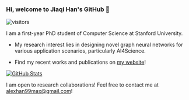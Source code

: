 ### Hi, welcome to Jiaqi Han's GitHub 👋

![visitors](https://visitor-badge.glitch.me/badge?page_id=hanjq17.hanjq17&left_color=green&right_color=blue)

I am a first-year PhD student of Computer Science at Stanford University.

- My research interest lies in designing novel graph neural networks for various application scenarios, particularly AI4Science.

- Find my recent works and publications on [my website](https://hanjq17.github.io/)!

[![GitHub Stats](https://github-readme-stats.vercel.app/api?username=hanjq17&show_icons=true&theme=solarized-light)]()

I am open to research collaborations! Feel free to contact me at alexhan99max@gmail.com!
